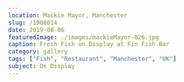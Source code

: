 ```yaml
---
location: Mackie Mayor, Manchester
slug: /1908014
date: 2019-08-06
featuredImage: ./images/mackieMayor-026.jpg
caption: Fresh Fish on Display at Fin Fish Bar
category: gallery
tags: ["Fish", "Restaurant", "Manchester", "UK"]
subject: On Display
---
```

